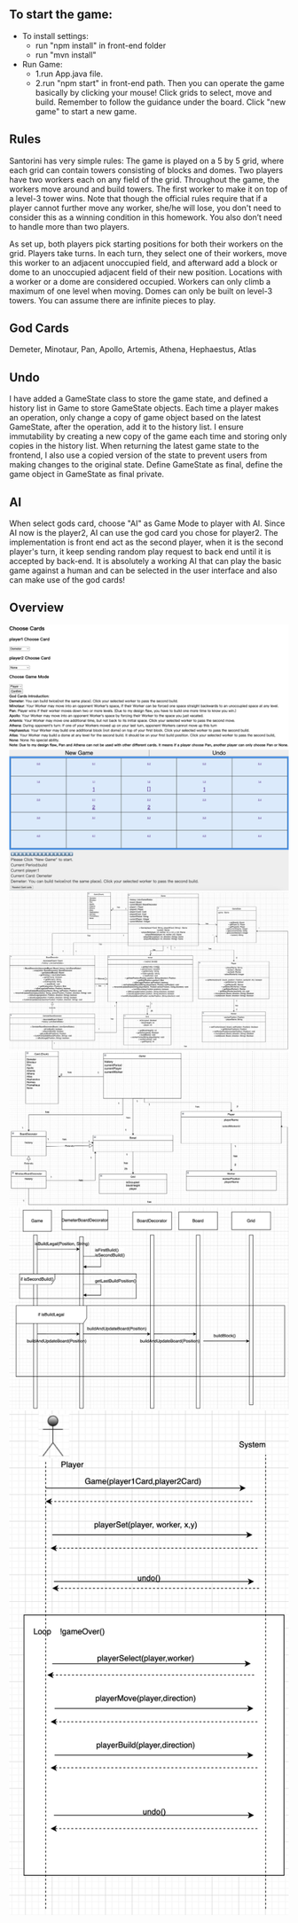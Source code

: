 ## To start the game:
* To install settings:
    * run "npm install" in front-end folder
    * run "mvn install"
* Run Game:
    * 1.run App.java file.
    * 2.run "npm start" in front-end path. 
Then you can operate the game basically by clicking your mouse!
Click grids to select, move and build.
Remember to follow the guidance under the board.
Click "new game" to start a new game.

## Rules
Santorini has very simple rules: The game is played on a 5 by 5 grid, where each grid can contain towers consisting of blocks and domes. Two players have two workers each on any field of the grid. Throughout the game, the workers move around and build towers. The first worker to make it on top of a level-3 tower wins. Note that though the official rules require that if a player cannot further move any worker, she/he will lose, you don't need to consider this as a winning condition in this homework. You also don’t need to handle more than two players.

As set up, both players pick starting positions for both their workers on the grid. Players take turns. In each turn, they select one of their workers, move this worker to an adjacent unoccupied field, and afterward add a block or dome to an unoccupied adjacent field of their new position. Locations with a worker or a dome are considered occupied. Workers can only climb a maximum of one level when moving. Domes can only be built on level-3 towers. You can assume there are infinite pieces to play.



## God Cards
Demeter, Minotaur, Pan, Apollo, Artemis, Athena, Hephaestus, Atlas

## Undo
I have added a GameState class to store the game state, and defined a history list in Game to store GameState objects. Each time a player makes an operation, only change a copy of game object based on the latest GameState, after the operation, add it to the history list. I ensure immutability by creating a new copy of the game each time and storing only copies in the history list.
When returning the latest game state to the frontend, I also use a copied version of the state to prevent users from making changes to the original state.
Define GameState as final, define the game object in GameState as final private.

## AI
When select gods card, choose "AI" as Game Mode to player with AI. Since AI now is the player2, AI can use the god card you chose for player2.
The implementation is front end act as the second player, when it is the second player's turn, it keep sending random play request to back end until it is accepted by back-end. It is absolutely a working AI that can play the basic game against a human and can be selected in the user interface and also can make use of the god cards!

## Overview
![overview1](./pics/1.png)
![overview2](./pics/2.png)
![object_model](./pics/object_model.png)
![domain_model](./pics/domain_model.png)
![interaction_model](./pics/interaction_diagram.png)
![system_diagram](./pics/system_diagram.png)

